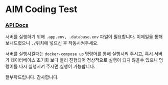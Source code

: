 # AIM Coding Test

### [API Docs](https://documenter.getpostman.com/view/15239320/2sA3JGg4Es)

서버를 실행하기 위해 ```.app.env, .database.env``` 파일이 필요합니다.
이메일을 통해 보내드렸으니 ```./```위치에 넣으신 후 작동시켜주세요.

서버를 실행시킬때는
```docker-compose up``` 명령어를 통해 실행시켜 주시고,
혹시 서버가 데이터베이스 초기화 보다 빨리 진행되어 정상적으로 실행이 되지 않을수 있으니 명령어를 다시 실행시켜 주시면 실행이 가능합니다.

잘부탁드립니다.
감사합니다.
